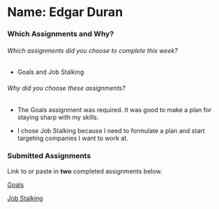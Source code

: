 # Name: Edgar Duran

### Which Assignments and Why?
###### Which assignments did you choose to complete this week?

- Goals and Job Stalking

###### Why did you choose these assignments?

- The Goals assignment was required. It was good to make a plan for staying sharp with my skills.

- I chose Job Stalking because I need to formulate a plan and start targeting companies I want to work at.

### Submitted Assignments

Link to or paste in **two** completed assignments below.

[Goals](https://gist.github.com/edgarduran/79f3b37023ee4665fc95d963f0dcafda)

[Job Stalking](https://gist.github.com/edgarduran/fb9113f957238f282942bff138816d68)
